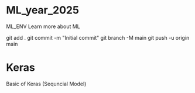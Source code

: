# ML_year_2025
ML_ENV
Learn more about ML

git add .
git commit -m "Initial commit"
git branch -M main
git push -u origin main


# Keras 

Basic of Keras (Sequncial Model)

